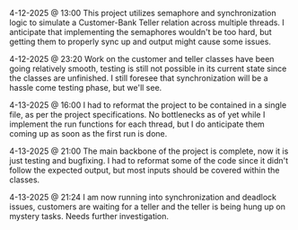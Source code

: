 4-12-2025 @ 13:00
This project utilizes semaphore and synchronization logic to simulate a Customer-Bank Teller relation across multiple
threads. I anticipate that implementing the semaphores wouldn't be too hard, but getting them to properly sync up and
output might cause some issues.

4-12-2025 @ 23:20
Work on the customer and teller classes have been going relatively smooth, testing is still not possible in its current
state since the classes are unfinished. I still foresee that synchronization will be a hassle come testing phase, but
we'll see.

4-13-2025 @ 16:00
I had to reformat the project to be contained in a single file, as per the project specifications. No bottlenecks as of
yet while I implement the run functions for each thread, but I do anticipate them coming up as soon as the first run is
done.

4-13-2025 @ 21:00
The main backbone of the project is complete, now it is just testing and bugfixing. I had to reformat some of the code
since it didn't follow the expected output, but most inputs should be covered within the classes. 

4-13-2025 @ 21:24
I am now running into synchronization and deadlock issues, customers are waiting for a teller and the teller is being
hung up on mystery tasks. Needs further investigation.